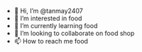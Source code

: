 - 👋 Hi, I’m @tanmay2407
- 👀 I’m interested in food
- 🌱 I’m currently learning food
- 💞️ I’m looking to collaborate on food shop
- 📫 How to reach me food

<!---
tanmay2407/tanmay2407 is a ✨ special ✨ repository because its `README.md` (this file) appears on your GitHub profile.
You can click the Preview link to take a look at your changes.
--->
